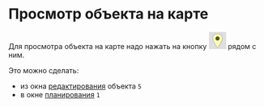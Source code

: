 # Просмотр объекта на карте

Для просмотра объекта на карте надо нажать на кнопку ![](../images/map-icon-marker.png) рядом с ним.

Это можно сделать: 
- из окна [редактирования](database-object-edit.html) объекта `5`
- в окне [планирования](rep-planning-central-block-objects.html) `1`
